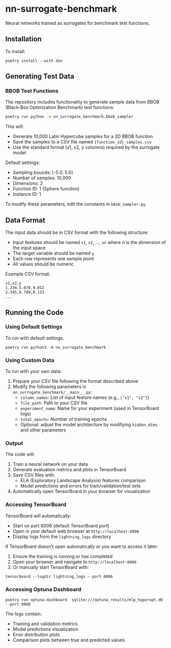 # nn-surrogate-benchmark
Neural networks trained as surrogates for benchmark test functions.

## Installation

To install:
```{bash}
poetry install --with dev
```

## Generating Test Data

### BBOB Test Functions
The repository includes functionality to generate sample data from BBOB (Black-Box Optimization Benchmark) test functions:

```bash
poetry run python -m nn_surrogate_benchmark.bbob_sampler
```

This will:
- Generate 10,000 Latin Hypercube samples for a 2D BBOB function
- Save the samples to a CSV file named `{function_id}_samples.csv`
- Use the standard format (x1, x2, y columns) required by the surrogate model

Default settings:
- Sampling bounds: [-5.0, 5.0]
- Number of samples: 10,000
- Dimensions: 2
- Function ID: 1 (Sphere function)
- Instance ID: 1

To modify these parameters, edit the constants in `bbob_sampler.py`.

## Data Format

The input data should be in CSV format with the following structure:
- Input features should be named `x1`, `x2`, ..., `xn` where n is the dimension of the input space
- The target variable should be named `y`
- Each row represents one sample point
- All values should be numeric

Example CSV format:
```
x1,x2,y
1.234,5.678,9.012
2.345,6.789,0.123
...
```

## Running the Code

### Using Default Settings

To run with default settings:
```
poetry run python3 -m nn_surrogate_benchmark
```

### Using Custom Data

To run with your own data:
1. Prepare your CSV file following the format described above
2. Modify the following parameters in `nn_surrogate_benchmark/__main__.py`:
   - `column_names`: List of input feature names (e.g., `["x1", "x2"]`)
   - `file_path`: Path to your CSV file
   - `experiment_name`: Name for your experiment (used in TensorBoard logs)
   - `total_epochs`: Number of training epochs
   - Optional: adjust the model architecture by modifying `hidden_dims` and other parameters

### Output

The code will:
1. Train a neural network on your data
2. Generate evaluation metrics and plots in TensorBoard
3. Save CSV files with:
   - ELA (Exploratory Landscape Analysis) features comparison
   - Model predictions and errors for train/validation/test sets
4. Automatically open TensorBoard in your browser for visualization

### Accessing TensorBoard

TensorBoard will automatically:
- Start on port 6006 (default TensorBoard port)
- Open in your default web browser at `http://localhost:6006`
- Display logs from the `lightning_logs` directory

If TensorBoard doesn't open automatically or you want to access it later:
1. Ensure the training is running or has completed
2. Open your browser and navigate to `http://localhost:6006`
3. Or manually start TensorBoard with:
```
tensorboard --logdir lightning_logs --port 6006
```

### Accessing Optuna Dashboard
```
poetry run optuna-dashboard  sqlite:///optuna_results/mlp_hyperopt.db --port 8080
```

The logs contain:
- Training and validation metrics
- Model predictions visualization
- Error distribution plots
- Comparison plots between true and predicted values
